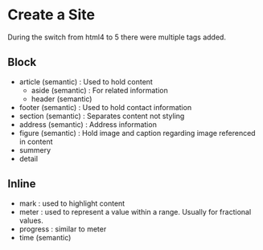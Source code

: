 # Create a Site

During the switch from html4 to 5 there were multiple tags added.

## Block
- article (semantic) : Used to hold content
  - aside (semantic) : For related information
  - header (semantic)
- footer (semantic) : Used to hold contact information
- section (semantic) : Separates content not styling
- address (semantic) : Address information
- figure (semantic) : Hold image and caption regarding image referenced in content
- summery
- detail
## Inline
- mark : used to highlight content
- meter : used to represent a value within a range. Usually for fractional values.
- progress : similar to meter
- time (semantic)